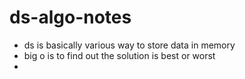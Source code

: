 # ds-algo-notes

- ds is basically various way to store data in memory
- big o is to find out the solution is best or worst
- 
